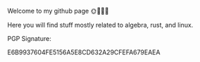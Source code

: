Welcome to my github page :sun_with_face::first_quarter_moon_with_face::purple_heart::cherry_blossom:

Here you will find stuff mostly related to algebra, rust, and linux. 

PGP Signature:

E6B9937604FE5156A5E8CD632A29CFEFA679EAEA
